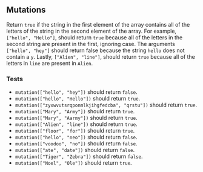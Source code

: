 ## Mutations
Return ```true``` if the string in the first element of the array contains all of the letters of the string in the second element of the array.
For example, ```["hello", "Hello"]```, should return ```true``` because all of the letters in the second string are present in the first, ignoring case.
The arguments ```["hello", "hey"]``` should return false because the string ```hello``` does not contain a ```y```.
Lastly, ```["Alien", "line"]```, should return ```true``` because all of the letters in ```line``` are present in ```Alien```.

### Tests
* ```mutation(["hello", "hey"])``` should return ```false```.
* ```mutation(["hello", "Hello"])``` should return ```true```.
* ```mutation(["zyxwvutsrqponmlkjihgfedcba", "qrstu"])``` should return ```true```.
* ```mutation(["Mary", "Army"])``` should return ```true```.
* ```mutation(["Mary", "Aarmy"])``` should return ```true```.
* ```mutation(["Alien", "line"])``` should return ```true```.
* ```mutation(["floor", "for"])``` should return ```true```.
* ```mutation(["hello", "neo"])``` should return ```false```.
* ```mutation(["voodoo", "no"])``` should return ```false```.
* ```mutation(["ate", "date"])``` should return ```false```.
* ```mutation(["Tiger", "Zebra"])``` should return ```false```.
* ```mutation(["Noel", "Ole"])``` should return ```true```.